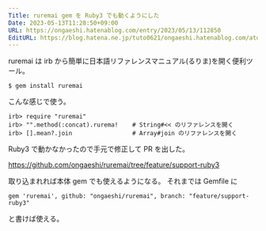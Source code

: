 ```yaml
---
Title: ruremai gem を Ruby3 でも動くようにした
Date: 2023-05-13T11:28:50+09:00
URL: https://ongaeshi.hatenablog.com/entry/2023/05/13/112850
EditURL: https://blog.hatena.ne.jp/tuto0621/ongaeshi.hatenablog.com/atom/entry/4207575160648446205
---
```


ruremai は irb から簡単に日本語リファレンスマニュアル(るりま)を開く便利ツール。

```
$ gem install ruremai
```

こんな感じで使う。

```
irb> require "ruremai"
irb> "".method(:concat).rurema!    # String#<< のリファレンスを開く
irb> [].mean?.join                 # Array#join のリファレンスを開く
```

Ruby3 で動かなかったので手元で修正して PR を出した。

https://github.com/ongaeshi/ruremai/tree/feature/support-ruby3

取り込まれれば本体 gem でも使えるようになる。
それまでは Gemfile に

```
gem 'ruremai', github: "ongaeshi/ruremai", branch: "feature/support-ruby3"
```

と書けば使える。

